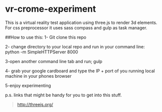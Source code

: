 # vr-crome-experiment

This is a virtual reality test application using three.js to render 3d elements.
For css preprocessor it uses sass compass and gulp as task manager.

##How to use this:
1- Git clone this repo

2- change directory to your local repo and run in your command line:
python -m SimpleHTTPServer 8000

3-open another command line tab and run;
gulp

4- grab your google cardboard and type the IP + port of you running local machine in your phones browser

5-enjoy experimenting 

p.s.
links that might be handy for you to get into this stuff.
>http://threejs.org/



